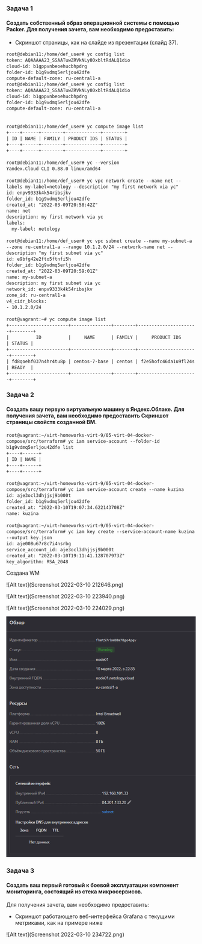 ### Задача 1

#### Создать собственный образ операционной системы с помощью Packer. Для получения зачета, вам необходимо предоставить:

* Скриншот страницы, как на слайде из презентации (слайд 37).

````
root@debian11:/home/def_user# yc config list
token: AQAAAAA23_SSAATuwZRVkNLy80xbltRdALQ1dio
cloud-id: b1gppvnbeoehucbhpdrg
folder-id: b1g9vdmq5erljou42dfe
compute-default-zone: ru-central1-a
root@debian11:/home/def_user# yc config list
token: AQAAAAA23_SSAATuwZRVkNLy80xbltRdALQ1dio
cloud-id: b1gppvnbeoehucbhpdrg
folder-id: b1g9vdmq5erljou42dfe
compute-default-zone: ru-central1-a


root@debian11:/home/def_user# yc compute image list
+----+------+--------+-------------+--------+
| ID | NAME | FAMILY | PRODUCT IDS | STATUS |
+----+------+--------+-------------+--------+
+----+------+--------+-------------+--------+

root@debian11:/home/def_user# yc --version
Yandex.Cloud CLI 0.88.0 linux/amd64

root@debian11:/home/def_user# yc vpc network create --name net --labels my-label=netology --description "my first network via yc"
id: enpv9333k4k54ribsjkv
folder_id: b1g9vdmq5erljou42dfe
created_at: "2022-03-09T20:58:42Z"
name: net
description: my first network via yc
labels:
  my-label: netology

root@debian11:/home/def_user# yc vpc subnet create --name my-subnet-a --zone ru-central1-a --range 10.1.2.0/24 --network-name net --description "my first subnet via yc"
id: e9bfg42e2fto5ftnfi5h
folder_id: b1g9vdmq5erljou42dfe
created_at: "2022-03-09T20:59:01Z"
name: my-subnet-a
description: my first subnet via yc
network_id: enpv9333k4k54ribsjkv
zone_id: ru-central1-a
v4_cidr_blocks:
- 10.1.2.0/24

root@vagrant:~# yc compute image list
+----------------------+---------------+--------+----------------------+--------+
|          ID          |     NAME      | FAMILY |     PRODUCT IDS      | STATUS |
+----------------------+---------------+--------+----------------------+--------+
| fd8qoehf037n4hr4tu8p | centos-7-base | centos | f2e5hofc46da1u9fl24s | READY  |
+----------------------+---------------+--------+----------------------+--------+

````



### Задача 2

#### Создать вашу первую виртуальную машину в Яндекс.Облаке. Для получения зачета, вам необходимо предоставить Скриншот страницы свойств созданной ВМ.

````
root@vagrant:~/virt-homeworks-virt-9/05-virt-04-docker-compose/src/terraform# yc iam service-account --folder-id b1g9vdmq5erljou42dfe list
+----+------+
| ID | NAME |
+----+------+
+----+------+

root@vagrant:~/virt-homeworks-virt-9/05-virt-04-docker-compose/src/terraform# yc iam service-account create --name kuzina
id: aje3ocl3dhjjsj9b000t
folder_id: b1g9vdmq5erljou42dfe
created_at: "2022-03-10T19:07:34.622143708Z"
name: kuzina

root@vagrant:~/virt-homeworks-virt-9/05-virt-04-docker-compose/src/terraform# yc iam key create --service-account-name kuzina --output key.json
id: aje008u67r8c7i4nsrbg
service_account_id: aje3ocl3dhjjsj9b000t
created_at: "2022-03-10T19:11:41.128707973Z"
key_algorithm: RSA_2048

````
Создана WM

![Alt text](Screenshot 2022-03-10 212646.png)

![Alt text](Screenshot 2022-03-10 223940.png)

![Alt text](Screenshot 2022-03-10 224029.png)

![Alt text](Задание2_WM_info.png)


### Задача 3

#### Создать ваш первый готовый к боевой эксплуатации компонент мониторинга, состоящий из стека микросервисов.

Для получения зачета, вам необходимо предоставить: 
* Скриншот работающего веб-интерфейса Grafana с текущими метриками, как на примере ниже


![Alt text](Screenshot 2022-03-10 234722.png)
